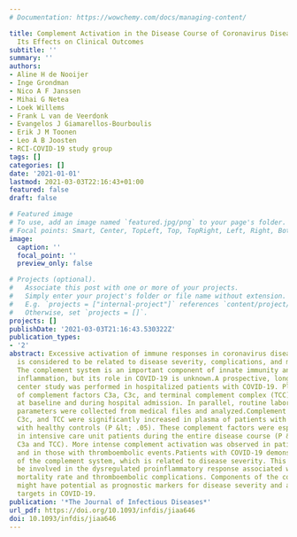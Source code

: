 ```yaml
---
# Documentation: https://wowchemy.com/docs/managing-content/

title: Complement Activation in the Disease Course of Coronavirus Disease 2019 and
  Its Effects on Clinical Outcomes
subtitle: ''
summary: ''
authors:
- Aline H de Nooijer
- Inge Grondman
- Nico A F Janssen
- Mihai G Netea
- Loek Willems
- Frank L van de Veerdonk
- Evangelos J Giamarellos-Bourboulis
- Erik J M Toonen
- Leo A B Joosten
- RCI-COVID-19 study group
tags: []
categories: []
date: '2021-01-01'
lastmod: 2021-03-03T22:16:43+01:00
featured: false
draft: false

# Featured image
# To use, add an image named `featured.jpg/png` to your page's folder.
# Focal points: Smart, Center, TopLeft, Top, TopRight, Left, Right, BottomLeft, Bottom, BottomRight.
image:
  caption: ''
  focal_point: ''
  preview_only: false

# Projects (optional).
#   Associate this post with one or more of your projects.
#   Simply enter your project's folder or file name without extension.
#   E.g. `projects = ["internal-project"]` references `content/project/deep-learning/index.md`.
#   Otherwise, set `projects = []`.
projects: []
publishDate: '2021-03-03T21:16:43.530322Z'
publication_types:
- '2'
abstract: Excessive activation of immune responses in coronavirus disease 2019 (COVID-19)
  is considered to be related to disease severity, complications, and mortality rate.
  The complement system is an important component of innate immunity and can stimulate
  inflammation, but its role in COVID-19 is unknown.A prospective, longitudinal, single
  center study was performed in hospitalized patients with COVID-19. Plasma concentrations
  of complement factors C3a, C3c, and terminal complement complex (TCC) were assessed
  at baseline and during hospital admission. In parallel, routine laboratory and clinical
  parameters were collected from medical files and analyzed.Complement factors C3a,
  C3c, and TCC were significantly increased in plasma of patients with COVID-19 compared
  with healthy controls (P &lt; .05). These complement factors were especially elevated
  in intensive care unit patients during the entire disease course (P &lt; .005 for
  C3a and TCC). More intense complement activation was observed in patients who died
  and in those with thromboembolic events.Patients with COVID-19 demonstrate activation
  of the complement system, which is related to disease severity. This pathway may
  be involved in the dysregulated proinflammatory response associated with increased
  mortality rate and thromboembolic complications. Components of the complement system
  might have potential as prognostic markers for disease severity and as therapeutic
  targets in COVID-19.
publication: '*The Journal of Infectious Diseases*'
url_pdf: https://doi.org/10.1093/infdis/jiaa646
doi: 10.1093/infdis/jiaa646
---
```

